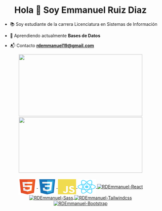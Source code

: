 <div align="center"> 
  <h1>Hola 👋 Soy Emmanuel Ruiz Diaz</h1>   
</div>
<div>

  - 📚 Soy estudiante de la carrera Licenciatura en Sistemas de Información 

  - 🌱 Aprendiendo actualmente **Bases de Datos**
 
  - 📬 Contacto **rdemmanuel19@gmail.com**

</div>
<div align="center">
  <a href="https://github.com/RDEmmanuel">
  <img height="200em" width="400em" src="https://github-readme-stats.vercel.app/api?username=RDEmmanuel&show_icons=true&theme=algolia&include_all_commits=true&count_private=true"/>
</div>

<div align="center">
<img height="180em" width="400em" src="https://github-readme-stats.vercel.app/api/top-langs/?username=RDEmmanuel&layout=compact&langs_count=7&theme=algolia&"/>
</div>
  
  
  
<div align="center" style="display: inline_block"><br>
  <img align="center" alt="RDEmmanuel-HTML" height="50" width="60" src="https://raw.githubusercontent.com/devicons/devicon/master/icons/html5/html5-original.svg">
  <img align="center" alt="RDEmmanuel-CSS" height="50" width="60" src="https://raw.githubusercontent.com/devicons/devicon/master/icons/css3/css3-original.svg">
  <img align="center" alt="RDEmmanuel-Js" height="50" width="60" src="https://raw.githubusercontent.com/devicons/devicon/master/icons/javascript/javascript-plain.svg">
  <img align="center" alt="RDEmmanuel-React" height="50" width="60" src="https://raw.githubusercontent.com/devicons/devicon/master/icons/react/react-original.svg">
  <img align="center" alt="RDEmmanuel-React" height="50" width="60" src="https://cdn.jsdelivr.net/gh/devicons/devicon/icons/nextjs/nextjs-original-wordmark.svg">
  <img align="center" alt="RDEmmanuel-Sass" height="50" width="60" src="https://cdn.jsdelivr.net/gh/devicons/devicon/icons/sass/sass-original.svg" />
  <img align="center" alt="RDEmmanuel-Tailwindcss" height="50" width="60" src="https://cdn.jsdelivr.net/gh/devicons/devicon/icons/tailwindcss/tailwindcss-plain.svg" />
  <img align="center" alt="RDEmmanuel-Bootstrap" height="50" width="60" src="https://cdn.jsdelivr.net/gh/devicons/devicon/icons/bootstrap/bootstrap-original.svg" />
                  
</div>
  
  ##
 
